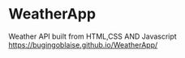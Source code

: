 # WeatherApp
Weather API built from HTML,CSS AND Javascript
https://bugingoblaise.github.io/WeatherApp/